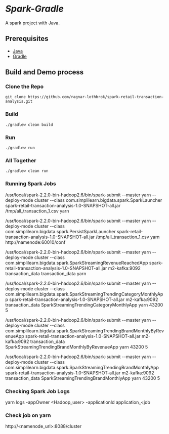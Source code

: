 # _Spark-Gradle_
A spark project with Java.

## Prerequisites
- [Java](https://java.com/en/download/)
- [Gradle](https://gradle.org/)

## Build and Demo process

### Clone the Repo
`git clone https://github.com/ragnar-lothbrok/spark-retail-transaction-analysis.git`

### Build
`./gradlew clean build`
### Run
`./gradlew run`
### All Together
`./gradlew clean run`

### Running Spark Jobs

/usr/local/spark-2.2.0-bin-hadoop2.6/bin/spark-submit --master yarn --deploy-mode cluster --class com.simplilearn.bigdata.spark.SparkLauncher spark-retail-transaction-analysis-1.0-SNAPSHOT-all.jar /tmp/all_transaction_1.csv yarn


/usr/local/spark-2.2.0-bin-hadoop2.6/bin/spark-submit --master yarn --deploy-mode cluster --class com.simplilearn.bigdata.spark.PersistSparkLauncher spark-retail-transaction-analysis-1.0-SNAPSHOT-all.jar /tmp/all_transaction_1.csv yarn http://namenode:60010/conf

/usr/local/spark-2.2.0-bin-hadoop2.6/bin/spark-submit --master yarn --deploy-mode cluster --class com.simplilearn.bigdata.spark.SparkStreamingRevenueReachedApp spark-retail-transaction-analysis-1.0-SNAPSHOT-all.jar m2-kafka:9092  transaction_data transaction_data yarn



/usr/local/spark-2.2.0-bin-hadoop2.6/bin/spark-submit --master yarn --deploy-mode cluster --class com.simplilearn.bigdata.spark.SparkStreamingTrendingCategoryMonthlyApp spark-retail-transaction-analysis-1.0-SNAPSHOT-all.jar m2-kafka:9092  transaction_data SparkStreamingTrendingCategoryMonthlyApp yarn 43200 5


/usr/local/spark-2.2.0-bin-hadoop2.6/bin/spark-submit --master yarn --deploy-mode cluster --class com.simplilearn.bigdata.spark.SparkStreamingTrendingBrandMonthlyByRevenueApp spark-retail-transaction-analysis-1.0-SNAPSHOT-all.jar m2-kafka:9092  transaction_data SparkStreamingTrendingBrandMonthlyByRevenueApp yarn 43200 5


/usr/local/spark-2.2.0-bin-hadoop2.6/bin/spark-submit --master yarn --deploy-mode cluster --class com.simplilearn.bigdata.spark.SparkStreamingTrendingBrandMonthlyApp spark-retail-transaction-analysis-1.0-SNAPSHOT-all.jar m2-kafka:9092  transaction_data SparkStreamingTrendingBrandMonthlyApp yarn 43200 5

### Checking Spark Job Logs
yarn logs -appOwner <Hadoop_user> -applicationId application_<job

###  Check job on yarn
http://<namenode_url>:8088/cluster
